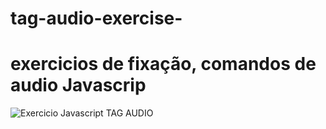 # tag-audio-exercise-
# exercicios de fixação, comandos de audio Javascrip
![Exercicio Javascript TAG AUDIO](https://jrmoura111.github.io/tag-audio-exercise-/)
